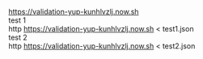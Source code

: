 https://validation-yup-kunhlvzlj.now.sh
<br/>
test 1 <br/>
http https://validation-yup-kunhlvzlj.now.sh < test1.json
<br/>
test 2 <br/>
http https://validation-yup-kunhlvzlj.now.sh < test2.json
